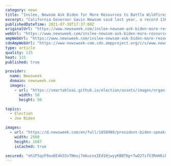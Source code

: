 ```yaml
---
category: news
title: "Inslee, Newsom Ask Biden for More Resources to Battle Wildfires 'Blowing Past' Every Record"
excerpt: "California Governor Gavin Newsom said last year, a record 130,000 acres were burned, but that record was shattered in 2021 with 504,000 acres currently burned."
publishedDateTime: 2021-07-30T17:37:00Z
originalUrl: "https://www.newsweek.com/inslee-newsom-ask-biden-more-resources-battle-wildfires-blowing-past-every-record-1614785"
webUrl: "https://www.newsweek.com/inslee-newsom-ask-biden-more-resources-battle-wildfires-blowing-past-every-record-1614785"
ampWebUrl: "https://www.newsweek.com/inslee-newsom-ask-biden-more-resources-battle-wildfires-blowing-past-every-record-1614785?amp=1"
cdnAmpWebUrl: "https://www-newsweek-com.cdn.ampproject.org/c/s/www.newsweek.com/inslee-newsom-ask-biden-more-resources-battle-wildfires-blowing-past-every-record-1614785?amp=1"
type: article
quality: 115
heat: 115
published: true

provider:
  name: Newsweek
  domain: newsweek.com
  images:
    - url: "https://smartableai.github.io/election/assets/images/organizations/newsweek.com-50x50.jpg"
      width: 50
      height: 50

topics:
  - Election
  - Joe Biden

images:
  - url: "https://d.newsweek.com/en/full/1858988/president-biden-speaks-governors-about-wildfires.jpg"
    width: 2500
    height: 1667
    isCached: true

secured: "eh1PSqzF9auKE4kSSsTNmuj7mkuinxIEd1HjwyyKBBTKp+7wO27ifX3RmH6iPjA7brm9lECcGHSAVvt89wZjtczFrr+F2Dx1tn6+LL/b/l79EZw7olBKccv5rWsocMQa6EyitNJh/EfGnvIAt0JShaTFwB5k/u10nriW3tsdob/j6524Ls+MvCgj/iLfUk/7MYE9wSRTyXTfuKLxj/22l1SlKW16YK7uGH1woEUmzC7PvbUkFeFgkGc0IpFatJKTHCqCfxioekWDzXzRGeQTRD9yZO3qBz9LYYTbZ48gIfqZ99MbXEMqWrI3Pa6vP8utpmhIosvTxfG5sW31JQW9WE6XFO3LWvS+DHuHMUwHl3U=;vQnpDoXBdSGCWXljlQ8vKg=="
---
```



